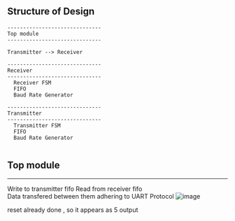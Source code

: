 ## Structure of Design  
```
------------------------------
Top module 
------------------------------

Transmitter --> Receiver

------------------------------
Receiver
------------------------------
  Receiver FSM 
  FIFO 
  Baud Rate Generator

------------------------------
Transmitter
------------------------------
  Transmitter FSM 
  FIFO 
  Baud Rate Generator
  
```

## Top module
-----------------
Write to transmitter fifo 
Read from receiver fifo  
Data transfered between them adhering to UART Protocol 
![image](https://github.com/user-attachments/assets/f98e864c-b8f5-4c59-bfa7-1398aa25fb2a)

reset already done , so it appears as 5 output 
